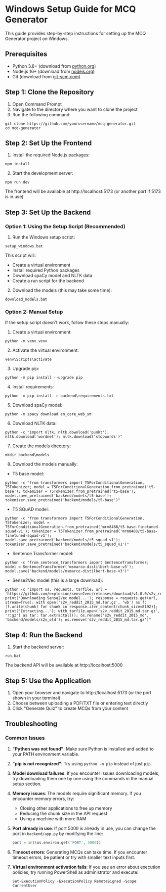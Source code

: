 # Windows Setup Guide for MCQ Generator

This guide provides step-by-step instructions for setting up the MCQ Generator project on Windows.

## Prerequisites

- Python 3.8+ (download from [python.org](https://www.python.org/downloads/))
- Node.js 16+ (download from [nodejs.org](https://nodejs.org/))
- Git (download from [git-scm.com](https://git-scm.com/download/win))

## Step 1: Clone the Repository

1. Open Command Prompt
2. Navigate to the directory where you want to clone the project
3. Run the following command:

```
git clone https://github.com/yourusername/mcq-generator.git
cd mcq-generator
```

## Step 2: Set Up the Frontend

1. Install the required Node.js packages:

```
npm install
```

2. Start the development server:

```
npm run dev
```

The frontend will be available at http://localhost:5173 (or another port if 5173 is in use)

## Step 3: Set Up the Backend

### Option 1: Using the Setup Script (Recommended)

1. Run the Windows setup script:

```
setup_windows.bat
```

This script will:
- Create a virtual environment
- Install required Python packages
- Download spaCy model and NLTK data
- Create a run script for the backend

2. Download the models (this may take some time):

```
download_models.bat
```

### Option 2: Manual Setup

If the setup script doesn't work, follow these steps manually:

1. Create a virtual environment:

```
python -m venv venv
```

2. Activate the virtual environment:

```
venv\Scripts\activate
```

3. Upgrade pip:

```
python -m pip install --upgrade pip
```

4. Install requirements:

```
python -m pip install -r backend\requirements.txt
```

5. Download spaCy model:

```
python -m spacy download en_core_web_sm
```

6. Download NLTK data:

```
python -c "import nltk; nltk.download('punkt'); nltk.download('wordnet'); nltk.download('stopwords')"
```

7. Create the models directory:

```
mkdir backend\models
```

8. Download the models manually:

- T5 base model:
```
python -c "from transformers import T5ForConditionalGeneration, T5Tokenizer; model = T5ForConditionalGeneration.from_pretrained('t5-base'); tokenizer = T5Tokenizer.from_pretrained('t5-base'); model.save_pretrained('backend/models/t5-base'); tokenizer.save_pretrained('backend/models/t5-base')"
```

- T5 SQuAD model:
```
python -c "from transformers import T5ForConditionalGeneration, T5Tokenizer; model = T5ForConditionalGeneration.from_pretrained('mrm8488/t5-base-finetuned-squad-v1'); tokenizer = T5Tokenizer.from_pretrained('mrm8488/t5-base-finetuned-squad-v1'); model.save_pretrained('backend/models/t5_squad_v1'); tokenizer.save_pretrained('backend/models/t5_squad_v1')"
```

- Sentence Transformer model:
```
python -c "from sentence_transformers import SentenceTransformer; model = SentenceTransformer('msmarco-distilbert-base-v3'); model.save('backend/models/msmarco-distilbert-base-v3')"
```

- Sense2Vec model (this is a large download):
```
python -c "import os, requests, tarfile; url = 'https://github.com/explosion/sense2vec/releases/download/v1.0.0/s2v_reddit_2015_md.tar.gz'; print('Downloading Sense2Vec model...'); response = requests.get(url, stream=True); with open('s2v_reddit_2015_md.tar.gz', 'wb') as f: [f.write(chunk) for chunk in response.iter_content(chunk_size=8192)]; print('Extracting...'); with tarfile.open('s2v_reddit_2015_md.tar.gz', 'r:gz') as tar: tar.extractall(); os.rename('s2v_reddit_2015_md', 'backend/models/s2v_old'); os.remove('s2v_reddit_2015_md.tar.gz')"
```

## Step 4: Run the Backend

1. Start the backend server:

```
run.bat
```

The backend API will be available at http://localhost:5000

## Step 5: Use the Application

1. Open your browser and navigate to http://localhost:5173 (or the port shown in your terminal)
2. Choose between uploading a PDF/TXT file or entering text directly
3. Click "Generate Quiz" to create MCQs from your content

## Troubleshooting

### Common Issues

1. **"Python was not found"**: Make sure Python is installed and added to your PATH environment variable.

2. **"pip is not recognized"**: Try using `python -m pip` instead of just `pip`.

3. **Model download failures**: If you encounter issues downloading models, try downloading them one by one using the commands in the manual setup section.

4. **Memory issues**: The models require significant memory. If you encounter memory errors, try:
   - Closing other applications to free up memory
   - Reducing the chunk size in the API request
   - Using a machine with more RAM

5. **Port already in use**: If port 5000 is already in use, you can change the port in `backend/app.py` by modifying the line:
   ```python
   port = int(os.environ.get('PORT', 5000))
   ```

6. **Timeout errors**: Generating MCQs can take time. If you encounter timeout errors, be patient or try with smaller text inputs first.

7. **Virtual environment activation fails**: If you see an error about execution policies, try running PowerShell as administrator and execute:
   ```
   Set-ExecutionPolicy -ExecutionPolicy RemoteSigned -Scope CurrentUser
   ``` 
